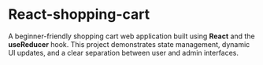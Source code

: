 # React-shopping-cart
A beginner-friendly shopping cart web application built using **React** and the **useReducer** hook. This project demonstrates state management, dynamic UI updates, and a clear separation between user and admin interfaces.
